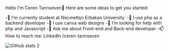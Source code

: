 Hello I'm Ceren Tanrıseven👋
Here are some ideas to get you started:

-🔭 I’m currently student at Necmettşn Erbakan University.
-🌱 I use php as a backend developer
-👯 I use canva web designs
-🤔 I’m looking for help with php and Javascript
-💬 Ask me about Front-end and Back-end developer
-📫 How to reach me: Linkedln /ceren-tanrıseven

![Github stats 2](https://github-readme-stats.vercel.app/api?username=cereneteneresevene&show_icons=true&theme=radical)

